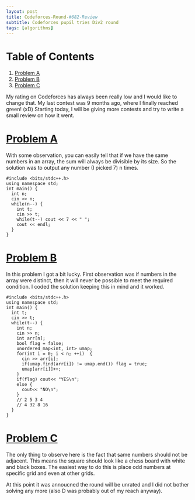 ```yaml
---
layout: post
title: Codeforces-Round-#682-Review
subtitle: Codeforces pupil tries Div2 round
tags: [algorithms]
---
```


# Table of Contents

1.  [Problem A](#org522b82a)
2.  [Problem B](#org58dd4af)
3.  [Problem C](#org3491810)

My rating on Codeforces has always been really low and I would like to change that. My last contest was 9 months ago,
where I finally reached green! (xD) Starting today, I will be giving more contests and try to write a small review
on how it went.


<a id="org522b82a"></a>

# [Problem A](https://codeforces.com/contest/1438/problem/A)

With some observation, you can easily tell that if we have the same numbers in an array, the sum will always be divisible by its size.
So the solution was to output any number (I picked 7) n times.

    #include <bits/stdc++.h>
    using namespace std;
    int main() {
      int n;
      cin >> n;
      while(n--) {
        int t;
        cin >> t;
        while(t--) cout << 7 << " ";
        cout << endl;
      }
    }


<a id="org58dd4af"></a>

# [Problem B](https://codeforces.com/contest/1438/problem/B)

In this problem I got a bit lucky. First observation was if numbers in the array were distinct, then it will never be possible to meet
the required condition. I coded the solution keeping this in mind and it worked. 

    #include <bits/stdc++.h>
    using namespace std;
    int main() {
      int t;
      cin >> t;
      while(t--) {
        int n;
        cin >> n;
        int arr[n];
        bool flag = false;
        unordered_map<int, int> umap;
        for(int i = 0; i < n; ++i)  {
          cin >> arr[i];
          if(umap.find(arr[i]) != umap.end()) flag = true;
          umap[arr[i]]++;
        }
        if(flag) cout<< "YES\n";
        else {
          cout<< "NO\n";
        }
        // 2 5 3 4
        // 4 32 8 16
      }
    }


<a id="org3491810"></a>

# [Problem C](https://codeforces.com/contest/1438/problem/C)

The only thing to observe here is the fact that same numbers should not be adjacent. This means the square should look like
a chess board with white and black boxes. The easiest way to do this is place odd numbers at specific grid and even at other 
grids.

At this point it was annoucned the round will be unrated and I did not bother solving any more (also D was probably out of my reach anyway).

